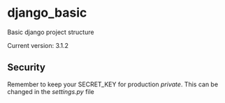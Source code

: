 # django_basic
Basic django project structure

Current version: 3.1.2

## Security
Remember to keep your SECRET_KEY for production *private*. This can be changed in the _settings.py_ file
